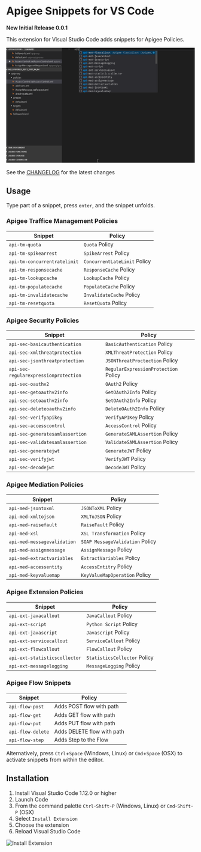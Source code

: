 # Apigee Snippets for VS Code

**New Initial Release 0.0.1**

This extension for Visual Studio Code adds snippets for Apigee Policies.

![Use Extension](images/use-extension.gif)

See the [CHANGELOG](CHANGELOG.md) for the latest changes

## Usage

Type part of a snippet, press `enter`, and the snippet unfolds.

### Apigee Traffice Management Policies

| Snippet                      | Policy                                                       |
| ---------------------------- | ------------------------------------------------------------ |
| `api-tm-quota`               | `Quota` Policy                                               |
| `api-tm-spikearrest`         | `SpikeArrest` Policy                                         |
| `api-tm-concurrentratelimit` | `ConcurrentLateLimit` Policy                                 |
| `api-tm-responsecache`       | `ResponseCache` Policy                                       |
| `api-tm-lookupcache`         | `LookupCache` Policy                                         |
| `api-tm-populatecache`       | `PopulateCache` Policy                                       |
| `api-tm-invalidatecache`     | `InvalidateCache` Policy                                     |
| `api-tm-resetquota`          | `ResetQuota` Policy                                          |    

### Apigee Security Policies

| Snippet                         	 | Policy                                             |
| -------------------------------------- | -------------------------------------------------- |
| `api-sec-basicauthentication`   	 | `BasicAuthentication` Policy                       |
| `api-sec-xmlthreatprotection`	  	 | `XMLThreatProtection` Policy                       |
| `api-sec-jsonthreatprotection`  	 | `JSONThreatProctection` Policy                     |
| `api-sec-regularexpressionprotection`  | `RegularExpressionProtection` Policy               |
| `api-sec-oauthv2`         		 | `OAuth2` Policy                                    |
| `api-sec-getoauthv2info`       	 | `GetOAuth2Info` Policy                             |
| `api-sec-setoauthv2info`     		 | `SetOAuth2Info` Policy                             |
| `api-sec-deleteoauthv2info` 	         | `DeleteOAuth2Info` Policy                          |    
| `api-sec-verifyapikey`      		 | `VerifyAPIKey` Policy                              |
| `api-sec-accesscontrol`     		 | `AccessControl` Policy                             |
| `api-sec-generatesamlassertion`        | `GenerateSAMLAssertion` Policy                     |    
| `api-sec-validatesamlassertion`        | `ValidateSAMLAssertion` Policy                     |
| `api-sec-generatejwt`     		 | `GenerateJWT` Policy                               |
| `api-sec-verifyjwt`       		 | `VerifyJWT` Policy                                 |    
| `api-sec-decodejwt`       		 | `DecodeJWT` Policy                                 |    

### Apigee Mediation Policies

| Snippet                      | Policy                                                       |
| ---------------------------- | ------------------------------------------------------------ |
| `api-med-jsontoxml`          | `JSONToXML` Policy                                           |
| `api-med-xmltojson`          | `XMLToJSON` Policy                                           |
| `api-med-raisefault`	       | `RaiseFault` Policy                                          |
| `api-med-xsl`                | `XSL Transformation` Policy                                  |
| `api-med-messagevalidation`  | `SOAP MessageValidation` Policy                              |
| `api-med-assignmessage`      | `AssignMessage` Policy                                       |
| `api-med-extractvariables`   | `ExtractVariables` Policy                                    |
| `api-med-accessentity`       | `AccessEntitry` Policy                                       |    
| `api-med-keyvaluemap`	       | `KeyValueMapOperation` Policy                                |    

### Apigee Extension Policies

| Snippet                      | Policy                                                       |
| ---------------------------- | ------------------------------------------------------------ |
| `api-ext-javacallout`        | `JavaCallout` Policy                                         |
| `api-ext-script`     	       | `Python Script` Policy                                       |
| `api-ext-javascript` 	       | `Javascript` Policy                                          |
| `api-ext-servicecallout`     | `ServiceCallout` Policy                                      |
| `api-ext-flowcallout`        | `FlowCallout` Policy                                         |
| `api-ext-statisticscollector`| `StatisticsCollector` Policy                                 |
| `api-ext-messagelogging`     | `MessageLogging` Policy                                      |

### Apigee Flow Snippets

| Snippet                      | Policy                                                       |
| ---------------------------- | ------------------------------------------------------------ |
| `api-flow-post`              | Adds POST flow with path                                     |
| `api-flow-get`     	       | Adds GET flow with path                                      |
| `api-flow-put`    	       | Adds PUT flow with path                                      |
| `api-flow-delete`            | Adds DELETE flow with path                                   |
| `api-flow-step`              | Adds Step to the Flow                                        |


Alternatively, press `Ctrl`+`Space` (Windows, Linux) or `Cmd`+`Space` (OSX) to activate snippets from within the editor.

## Installation

1. Install Visual Studio Code 1.12.0 or higher
1. Launch Code
1. From the command palette `Ctrl`-`Shift`-`P` (Windows, Linux) or `Cmd`-`Shift`-`P` (OSX)
1. Select `Install Extension`
1. Choose the extension
1. Reload Visual Studio Code

![Install Extension](images/install-extension.gif)